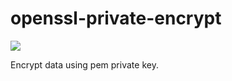 # openssl-private-encrypt

![](https://github.com/Ali-A-A/openssl-private-encrypt/workflows/ci/badge.svg)

Encrypt data using pem private key.
